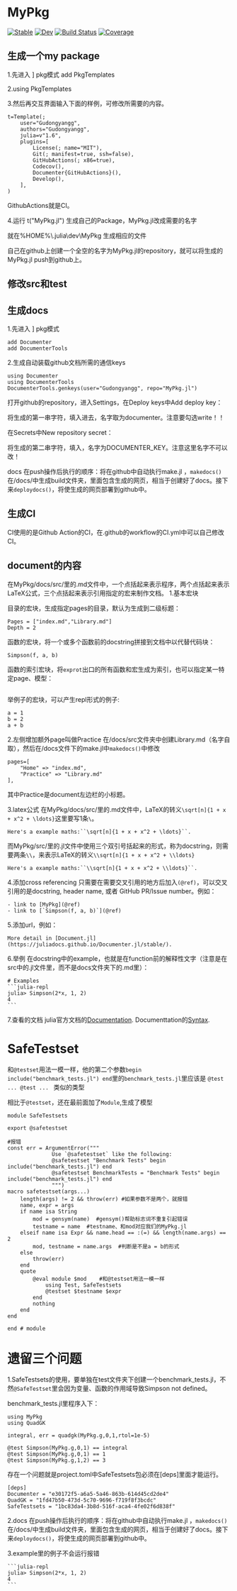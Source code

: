 # MyPkg

[![Stable](https://img.shields.io/badge/docs-stable-blue.svg)](https://Gudongyangg.github.io/MyPkg.jl/stable)
[![Dev](https://img.shields.io/badge/docs-dev-blue.svg)](https://Gudongyangg.github.io/MyPkg.jl/dev)
[![Build Status](https://github.com/Gudongyangg/MyPkg.jl/workflows/CI/badge.svg)](https://github.com/Gudongyangg/MyPkg.jl/actions)
[![Coverage](https://codecov.io/gh/Gudongyangg/MyPkg.jl/branch/master/graph/badge.svg)](https://codecov.io/gh/Gudongyangg/MyPkg.jl)

## 生成一个my package
1.先进入 ] pkg模式  add PkgTemplates

2.using PkgTemplates

3.然后再交互界面输入下面的样例，可修改所需要的内容。

    t=Template(;
        user="Gudongyangg",
        authors="Gudongyangg",
        julia=v"1.6",
        plugins=[
            License(; name="MIT"),
            Git(; manifest=true, ssh=false),
            GitHubActions(; x86=true),
            Codecov(),
            Documenter{GitHubActions}(),
            Develop(),
        ],
    )

GithubActions就是CI。

4.运行 t("MyPkg.jl")  生成自己的Package，MyPkg.jl改成需要的名字

就在%HOME%\\.julia\\dev\\MyPkg 生成相应的文件

自己在github上创建一个全空的名字为MyPkg.jl的repository，就可以将生成的MyPkg.jl  push到github上。
## 修改src和test

## 生成docs
1.先进入 ] pkg模式

    add Documenter
    add DocumenterTools
2.生成自动装载github文档所需的通信keys

    using Documenter
    using DocumenterTools
    DocumenterTools.genkeys(user="Gudongyangg", repo="MyPkg.jl")

打开github的repository，进入Settings，在Deploy keys中Add deploy key：

  将生成的第一串字符，填入进去，名字取为documenter。注意要勾选write！！

在Secrets中New repository secret：

  将生成的第二串字符，填入，名字为DOCUMENTER_KEY。注意这里名字不可以改！

docs 在push操作后执行的顺序：将在github中自动执行make.jl ，`makedocs()`在/docs/中生成build文件夹，里面包含生成的网页，相当于创建好了docs。接下来`deploydocs()`，将使生成的网页部署到github中。

## 生成CI
 CI使用的是Github Action的CI，在.github的workflow的CI.yml中可以自己修改CI。

## document的内容
  在MyPkg/docs/src/里的.md文件中，一个点括起来表示程序，两个点括起来表示LaTeX公式，三个点括起来表示引用指定的宏来制作文档。
1.基本宏块

目录的宏块，生成指定pages的目录，默认为生成到二级标题：

  ```@contents
  Pages = ["index.md","Library.md"]
  Depth = 2
  ```

函数的宏块，将一个或多个函数前的docstring拼接到文档中以代替代码块：

  ```@docs
  Simpson(f, a, b)
  ```

函数的索引宏块，将`exprot`出口的所有函数和宏生成为索引，也可以指定某一特定page、模型：

  ```@index
  ```

举例子的宏块，可以产生repl形式的例子:

  ```@repl
  a = 1
  b = 2
  a + b
  ```

2.左侧增加额外page叫做Practice
在/docs/src文件夹中创建Library.md（名字自取），然后在/docs文件下的make.jl中`makedocs()`中修改

    pages=[
        "Home" => "index.md",
        "Practice" => "Library.md"
    ],

其中Practice是document左边栏的小标题。

3.latex公式
在MyPkg/docs/src/里的.md文件中，LaTeX的转义`\sqrt[n]{1 + x + x^2 + \ldots}`这里要写1条`\`。

`Here's a example maths:``\sqrt[n]{1 + x + x^2 + \ldots}``.`

而MyPkg/src/里的.jl文件中使用三个双引号括起来的形式，称为docstring，则需要两条`\\`，来表示LaTeX的转义`\\sqrt[n]{1 + x + x^2 + \\ldots}`

`Here's a example maths:``\\sqrt[n]{1 + x + x^2 + \\ldots}``.`

4.添加cross referencing
  只需要在需要交叉引用的地方后加入`(@ref)`，可以交叉引用的是docstring, header name, 或者 GitHub PR/Issue number。例如：

    - link to [MyPkg](@ref)
    - link to [`Simpson(f, a, b)`](@ref)

5.添加url，例如：

    More detail in [Document.jl](https://juliadocs.github.io/Documenter.jl/stable/).

6.举例
在docstring中的example，也就是在function前的解释性文字（注意是在src中的.jl文件里，而不是docs文件夹下的.md里）：

    # Examples
    ```julia-repl
    julia> Simpson(2*x, 1, 2)
    4
    ```
7.查看的文档
julia官方文档的[Documentation](https://docs.julialang.org/en/v1/manual/documentation/).
Documenttation的[Syntax](https://juliadocs.github.io/Documenter.jl/stable/man/syntax/).


# SafeTestset
和`@testset`用法一模一样，他的第二个参数`begin include("benchmark_tests.jl") end`里的`benchmark_tests.jl`里应该是
`@test ...
@test ...
`
类似的类型

相比于`@testset`，还在最前面加了`Module`,生成了模型


    module SafeTestsets

    export @safetestset

    #报错
    const err = ArgumentError("""
                  Use `@safetestset` like the following:
                  @safetestset "Benchmark Tests" begin include("benchmark_tests.jl") end
                  @safetestset BenchmarkTests = "Benchmark Tests" begin include("benchmark_tests.jl") end
                  """)
    macro safetestset(args...)
        length(args) != 2 && throw(err) #如果参数不是两个，就报错
        name, expr = args
        if name isa String
            mod = gensym(name)  #gensym()帮助标志词不重复引起错误
            testname = name  #testname、和mod对应我们的MyPkg.jl
        elseif name isa Expr && name.head == :(=) && length(name.args) == 2
            mod, testname = name.args  #判断是不是a = b的形式
        else
            throw(err)
        end
        quote
            @eval module $mod    #和@testset用法一模一样
                using Test, SafeTestsets
                @testset $testname $expr
            end
            nothing
        end
    end

    end # module

# 遗留三个问题

1.SafeTestsets的使用，要单独在test文件夹下创建一个benchmark_tests.jl，不然`@SafeTestset`里会因为变量、函数的作用域导致Simpson not defined。

benchmark_tests.jl里程序入下：

    using MyPkg
    using QuadGK

    integral, err = quadgk(MyPkg.g,0,1,rtol=1e-5)

    @test Simpson(MyPkg.g,0,1) == integral
    @test Simpson(MyPkg.g,0,1) == 1
    @test Simpson(MyPkg.g,1,2) == 3

存在一个问题就是project.toml中SafeTestsets包必须在[deps]里面才能运行。

    [deps]
    Documenter = "e30172f5-a6a5-5a46-863b-614d45cd2de4"
    QuadGK = "1fd47b50-473d-5c70-9696-f719f8f3bcdc"
    SafeTestsets = "1bc83da4-3b8d-516f-aca4-4fe02f6d838f"

2.docs 在push操作后执行的顺序：将在github中自动执行make.jl ，`makedocs()`在/docs/中生成build文件夹，里面包含生成的网页，相当于创建好了docs。接下来`deploydocs()`，将使生成的网页部署到github中。


3.example里的例子不会运行报错

    ```julia-repl
    julia> Simpson(2*x, 1, 2)
    4
    ```
